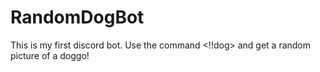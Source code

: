 # RandomDogBot
This is my first discord bot. Use the command <!!dog> and get a random picture of a doggo!
